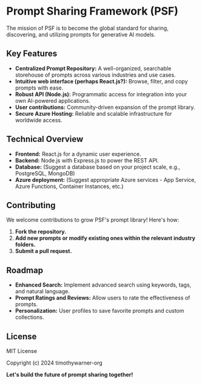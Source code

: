 # Prompt Sharing Framework (PSF)

The mission of PSF is to become the global standard for sharing, discovering, and utilizing prompts for generative AI models.

## Key Features

*   **Centralized Prompt Repository:** A well-organized, searchable storehouse of prompts across various industries and use cases.
*   **Intuitive web interface (perhaps React.js?):** Browse, filter, and copy prompts with ease.
*   **Robust API (Node.js):** Programmatic access for integration into your own AI-powered applications.
*   **User contributions:** Community-driven expansion of the prompt library.
*   **Secure Azure Hosting:** Reliable and scalable infrastructure for worldwide access.

## Technical Overview

*   **Frontend:** React.js for a dynamic user experience.
*   **Backend:** Node.js with Express.js to power the REST API.
*   **Database:** (Suggest a database based on your project scale, e.g., PostgreSQL, MongoDB)
*   **Azure deployment:** (Suggest appropriate Azure services - App Service, Azure Functions, Container Instances, etc.)

## Contributing

We welcome contributions to grow PSF's prompt library! Here's how:

1.  **Fork the repository.**
2.  **Add new prompts or modify existing ones within the relevant industry folders.**
3.  **Submit a pull request.**

## Roadmap

*   **Enhanced Search:** Implement advanced search using keywords, tags, and natural language.
*   **Prompt Ratings and Reviews:** Allow users to rate the effectiveness of prompts.
*   **Personalization:** User profiles to save favorite prompts and custom collections.

## License

MIT License

Copyright (c) 2024 timothywarner-org

**Let's build the future of prompt sharing together!**
